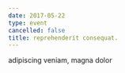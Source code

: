 ```yaml
---
date: 2017-05-22
type: event
cancelled: false
title: reprehenderit consequat.
---
```

adipiscing veniam, magna dolor